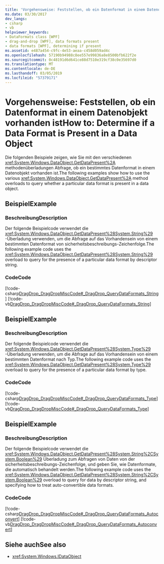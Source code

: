 ```yaml
---
title: 'Vorgehensweise: Feststellen, ob ein Datenformat in einem Datenobjekt vorhanden ist'
ms.date: 03/30/2017
dev_langs:
- csharp
- vb
helpviewer_keywords:
- DataFormats class [WPF]
- drag-and-drop [WPF], data formats present
- data formats [WPF], determining if present
ms.assetid: e487a454-c9fc-4e53-aeaa-c458d059ad4c
ms.openlocfilehash: 57190b94988c8ee557e99836a8e8500bfb622f2e
ms.sourcegitcommit: 0c48191d6d641ce88d7510e319cf38c0e35697d0
ms.translationtype: MT
ms.contentlocale: de-DE
ms.lasthandoff: 03/05/2019
ms.locfileid: "57379171"
---
```

# <a name="how-to-determine-if-a-data-format-is-present-in-a-data-object"></a><span data-ttu-id="1a095-102">Vorgehensweise: Feststellen, ob ein Datenformat in einem Datenobjekt vorhanden ist</span><span class="sxs-lookup"><span data-stu-id="1a095-102">How to: Determine if a Data Format is Present in a Data Object</span></span>
<span data-ttu-id="1a095-103">Die folgenden Beispiele zeigen, wie Sie mit den verschiedenen <xref:System.Windows.DataObject.GetDataPresent%2A> methodenüberladungen Abfrage, ob ein bestimmtes Datenformat in einem Datenobjekt vorhanden ist.</span><span class="sxs-lookup"><span data-stu-id="1a095-103">The following examples show how to use the various <xref:System.Windows.DataObject.GetDataPresent%2A> method overloads to query whether a particular data format is present in a data object.</span></span>  
  
## <a name="example"></a><span data-ttu-id="1a095-104">Beispiel</span><span class="sxs-lookup"><span data-stu-id="1a095-104">Example</span></span>  
  
### <a name="description"></a><span data-ttu-id="1a095-105">Beschreibung</span><span class="sxs-lookup"><span data-stu-id="1a095-105">Description</span></span>  
 <span data-ttu-id="1a095-106">Der folgende Beispielcode verwendet die <xref:System.Windows.DataObject.GetDataPresent%28System.String%29> -Überladung verwenden, um die Abfrage auf das Vorhandensein von einem bestimmten Datenformat von sicherheitsbeschreibungs-Zeichenfolge.</span><span class="sxs-lookup"><span data-stu-id="1a095-106">The following example code uses the <xref:System.Windows.DataObject.GetDataPresent%28System.String%29> overload to query for the presence of a particular data format by descriptor string.</span></span>  
  
### <a name="code"></a><span data-ttu-id="1a095-107">Code</span><span class="sxs-lookup"><span data-stu-id="1a095-107">Code</span></span>  
 [!code-csharp[DragDrop_DragDropMiscCode#_DragDrop_QueryDataFormats_String](~/samples/snippets/csharp/VS_Snippets_Wpf/DragDrop_DragDropMiscCode/CSharp/Window1.xaml.cs#_dragdrop_querydataformats_string)]
 [!code-vb[DragDrop_DragDropMiscCode#_DragDrop_QueryDataFormats_String](~/samples/snippets/visualbasic/VS_Snippets_Wpf/DragDrop_DragDropMiscCode/visualbasic/window1.xaml.vb#_dragdrop_querydataformats_string)]  
  
## <a name="example"></a><span data-ttu-id="1a095-108">Beispiel</span><span class="sxs-lookup"><span data-stu-id="1a095-108">Example</span></span>  
  
### <a name="description"></a><span data-ttu-id="1a095-109">Beschreibung</span><span class="sxs-lookup"><span data-stu-id="1a095-109">Description</span></span>  
 <span data-ttu-id="1a095-110">Der folgende Beispielcode verwendet die <xref:System.Windows.DataObject.GetDataPresent%28System.Type%29> -Überladung verwenden, um die Abfrage auf das Vorhandensein von einem bestimmten Datenformat nach Typ.</span><span class="sxs-lookup"><span data-stu-id="1a095-110">The following example code uses the <xref:System.Windows.DataObject.GetDataPresent%28System.Type%29> overload to query for the presence of a particular data format by type.</span></span>  
  
### <a name="code"></a><span data-ttu-id="1a095-111">Code</span><span class="sxs-lookup"><span data-stu-id="1a095-111">Code</span></span>  
 [!code-csharp[DragDrop_DragDropMiscCode#_DragDrop_QueryDataFormats_Type](~/samples/snippets/csharp/VS_Snippets_Wpf/DragDrop_DragDropMiscCode/CSharp/Window1.xaml.cs#_dragdrop_querydataformats_type)]
 [!code-vb[DragDrop_DragDropMiscCode#_DragDrop_QueryDataFormats_Type](~/samples/snippets/visualbasic/VS_Snippets_Wpf/DragDrop_DragDropMiscCode/visualbasic/window1.xaml.vb#_dragdrop_querydataformats_type)]  
  
## <a name="example"></a><span data-ttu-id="1a095-112">Beispiel</span><span class="sxs-lookup"><span data-stu-id="1a095-112">Example</span></span>  
  
### <a name="description"></a><span data-ttu-id="1a095-113">Beschreibung</span><span class="sxs-lookup"><span data-stu-id="1a095-113">Description</span></span>  
 <span data-ttu-id="1a095-114">Der folgende Beispielcode verwendet die <xref:System.Windows.DataObject.GetDataPresent%28System.String%2CSystem.Boolean%29> Überladung zum Abfragen von Daten von der sicherheitsbeschreibungs-Zeichenfolge, und geben Sie, wie Datenformate, die automatisch behandelt werden.</span><span class="sxs-lookup"><span data-stu-id="1a095-114">The following example code uses the <xref:System.Windows.DataObject.GetDataPresent%28System.String%2CSystem.Boolean%29> overload to query for data by descriptor string, and specifying how to treat auto-convertible data formats.</span></span>  
  
### <a name="code"></a><span data-ttu-id="1a095-115">Code</span><span class="sxs-lookup"><span data-stu-id="1a095-115">Code</span></span>  
 [!code-csharp[DragDrop_DragDropMiscCode#_DragDrop_QueryDataFormats_Autoconvert](~/samples/snippets/csharp/VS_Snippets_Wpf/DragDrop_DragDropMiscCode/CSharp/Window1.xaml.cs#_dragdrop_querydataformats_autoconvert)]
 [!code-vb[DragDrop_DragDropMiscCode#_DragDrop_QueryDataFormats_Autoconvert](~/samples/snippets/visualbasic/VS_Snippets_Wpf/DragDrop_DragDropMiscCode/visualbasic/window1.xaml.vb#_dragdrop_querydataformats_autoconvert)]  
  
## <a name="see-also"></a><span data-ttu-id="1a095-116">Siehe auch</span><span class="sxs-lookup"><span data-stu-id="1a095-116">See also</span></span>
- <xref:System.Windows.IDataObject>
